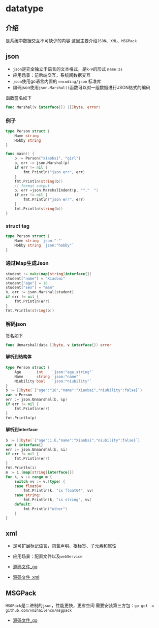 # datatype

## 介绍

是系统中数据交互不可缺少的内容
这里主要介绍`JSON`、`XML`、`MSGPack`

## json


- `json`是完全独立于语言的文本格式，是k-v的形式 `name:zs`
- 应用场景：前后端交互，系统间数据交互
- `json`使用go语言内置的 `encoding/json` 标准库
- 编码json使用`json.Marshal()`函数可以对一组数据进行JSON格式的编码

函数签名如下

```go
func Marshal(v interface{}) ([]byte, error)
```

### 例子

```go
type Person struct {
	Name string
	Hobby string
}

func main() {
	p := Person{"xiaobai", "girl"}
	b, err := json.Marshal(p)
	if err != nil {
		fmt.Println("json err", err)
	}
	fmt.Println(string(b))
	// format output
	b, err =json.MarshalIndent(p, "","	")
	if err != nil {
		fmt.Println("json err", err)
	}
	fmt.Println(string(b))
}
```

### struct tag

```go
type Person struct {
    Name string `json:"-"`
    Hobby string `json:"hobby"`
}
```

### 通过Map生成Json

```go
student := make(map[string]interface{})
student["name"] = "Xiaobai"
student["age"] = 18
student["sex"] = "man"
b, err := json.Marshal(student)
if err != nil {
    fmt.Println(err)
}
fmt.Println(string(b))
```

### 解码json

签名如下

```go
func Unmarshal(data []byte, v interface{}) error
```

#### 解析到结构体

```go
type Person struct {
	Age       int    `json:"age,string"`
	Name      string `json:"name"`
	Niubility bool   `json:"niubility"`
}
b := []byte(`{"age":"18","name":"Xiaobai","niubility":false}`)
var p Person
err := json.Unmarshal(b, &p)
if err != nil {
    fmt.Println(err)
}
fmt.Println(p)
```

#### 解析到interface

```go 
b := []byte(`{"age":1.6,"name":"Xiaobai","niubility":false}`)
var i interface{}
err := json.Unmarshal(b, &i)
if err != nil {
    fmt.Println(err)
}
fmt.Println(i)
m := i.(map[string]interface{})
for k, v := range m {
    switch vv := v.(type) {
    case float64:
        fmt.Println(k, "is float64", vv)
    case string:
        fmt.Println(k, "is string", vv)
    default:
        fmt.Println("other")
    }
}
```

## xml

- 是可扩展标记语言，包含声明、根标签、子元素和属性
- 应用场景：配置文件以及`webService`

- [源码文件_go](main/xml.go)
- [源码文件_xml](main/test.xml)

## MSGPack

`MSGPack`是二进制的`json`，性能更快，更省空间
需要安装第三方包：`go get -u github.com/vmihailenco/msgpack`

- [源码文件_go](main/msgPack.go)